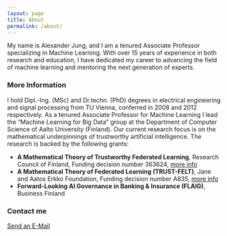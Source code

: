 ```yaml
---
layout: page
title: About
permalink: /about/
---
```


My name is Alexander Jung, and I am a tenured Associate Professor specializing in Machine Learning. 
With over 15 years of experience in both research and education, I have dedicated my career to advancing 
the field of machine learning and mentoring the next generation of experts.

### More Information

I hold Dipl.-Ing. (MSc) and Dr.techn. (PhD) degrees in electrical engineering and signal processing from TU Vienna, 
conferred in 2008 and 2012 respectively. As a tenured Associate Professor for Machine Learning I lead the “Machine Learning for Big Data” 
group at the Department of Computer Science of Aalto University (Finland). Our current research focus is on the mathematical 
underpinnings of trustworthy artificial intelligence. The research is backed by the following grants: 

* **A Mathematical Theory of Trustworthy Federated Learning**, Research Council of Finland, Funding decision number 363624, [more info](https://research.fi/en/results/funding/81387)
* **A Mathematical Theory of Federated Learning (TRUST-FELT)**, Jane and Aatos Erkko Foundation, Funding decision number A835, [more info](https://research.fi/en/results/funding/81021)
* **Forward-Looking AI Governance in Banking & Insurance (FLAIG)**, Business Finland 


### Contact me

[Send an E-Mail](mailto:alexjung235@gmail.com)